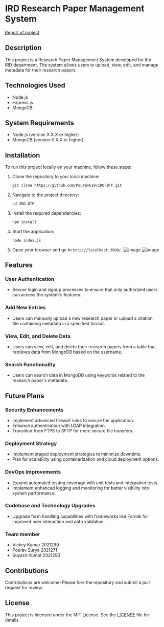 # IRD Research Paper Management System
[Report of project](https://github.com/Pourav619/IRD-BTP/blob/main/Vickey_BTP_Report.pdf)

## Description

This project is a Research Paper Management System developed for the IRD department. The system allows users to upload, view, edit, and manage metadata for their research papers.

## Technologies Used

- Node.js
- Express.js
- MongoDB

## System Requirements

- Node.js (version X.X.X or higher)
- MongoDB (version X.X.X or higher)

## Installation

To run this project locally on your machine, follow these steps:

1. Clone the repository to your local machine:
    ```sh
    git clone https://github.com/Pourav619/IRD-BTP.git
    ```

2. Navigate to the project directory:
    ```sh
    cd IRD-BTP
    ```

3. Install the required dependencies:
    ```sh
    npm install
    ```

4. Start the application:
    ```sh
    node index.js
    ```

5. Open your browser and go to `http://localhost:3000/`.
![image](https://github.com/Pourav619/IRD-BTP/assets/108173950/944f636f-10b0-4a60-a99c-49aa9580ae66)
![image](https://github.com/Pourav619/IRD-BTP/assets/108173950/0a400528-e43f-4dc8-a412-10bfbff5eb8f)


## Features

### User Authentication

- Secure login and signup processes to ensure that only authorized users can access the system's features.

### Add New Entries

- Users can manually upload a new research paper or upload a citation file containing metadata in a specified format.

### View, Edit, and Delete Data

- Users can view, edit, and delete their research papers from a table that retrieves data from MongoDB based on the username.

### Search Functionality

- Users can search data in MongoDB using keywords related to the research paper's metadata.

## Future Plans

### Security Enhancements

- Implement advanced firewall rules to secure the application.
- Enhance authentication with LDAP integration.
- Transition from FTPS to SFTP for more secure file transfers.

### Deployment Strategy

- Implement staged deployment strategies to minimize downtime.
- Plan for scalability using containerization and cloud deployment options.

### DevOps Improvements

- Expand automated testing coverage with unit tests and integration tests.
- Implement enhanced logging and monitoring for better visibility into system performance.

### Codebase and Technology Upgrades

- Upgrade form handling capabilities with frameworks like Formik for improved user interaction and data validation.
### Team member
- Vickey Kumar 2021299 
- Pourav Surya 2021271
- Suyash Kumar 2021293
## Contributions

Contributions are welcome! Please fork the repository and submit a pull request for review.

## License

This project is licensed under the MIT License. See the [LICENSE](LICENSE) file for details.
